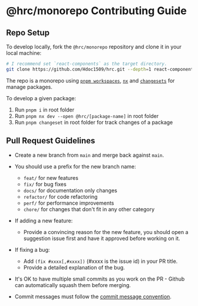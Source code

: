 # @hrc/monorepo Contributing Guide

## Repo Setup

To develop locally, fork the `@hrc/monorepo` repository and clone it in your local
machine:

```bash
# I recommend set `react-components` as the target directory.
git clone https://github.com/Hdoc1509/hrc.git --depth=1 react-components
```

The repo is a monorepo using [`pnpm workspaces`](https://pnpm.io/workspaces),
[`nx`](https://nx.dev) and [`changesets`](https://github.com/changesets/changesets)
for manage packages.

To develop a given package:

1. Run `pnpm i` in root folder
2. Run `pnpm nx dev --open @hrc/[package-name]` in root folder
3. Run `pnpm changeset` in root folder for track changes of a package

## Pull Request Guidelines

- Create a new branch from `main` and merge back against `main`.

- You should use a prefix for the new branch name:

  - `feat/` for new features
  - `fix/` for bug fixes
  - `docs/` for documentation only changes
  - `refactor/` for code refactoring
  - `perf/` for performance improvements
  - `chore/` for changes that don't fit in any other category

- If adding a new feature:

  - Provide a convincing reason for the new feature, you should open a
    suggestion issue first and have it approved before working on it.

- If fixing a bug:

  - Add `(fix #xxxx[,#xxxx])` (#xxxx is the issue id) in your PR title.
  - Provide a detailed explanation of the bug.

- It's OK to have multiple small commits as you work on the PR - Github can
  automatically squash them before merging.

- Commit messages must follow the [commit message convention](./.github/commit-convention.md).
